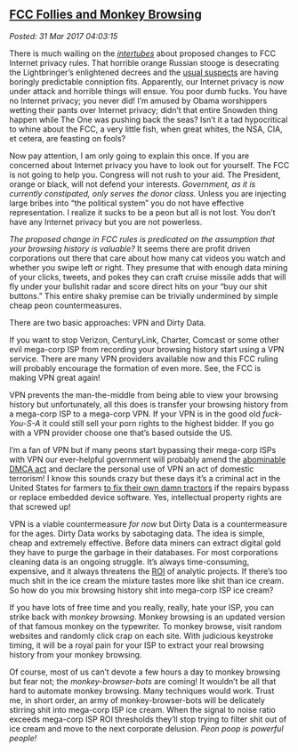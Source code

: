  
[FCC Follies and Monkey Browsing](http://analyzethedatanotthedrivel.org/2017/03/30/fcc-follies-and-monkey-browsing/)
-------------------------------------------------------------------------------------------------------

*Posted: 31 Mar 2017 04:03:15*

There is much wailing on the
[*intertubes*](http://www.urbandictionary.com/define.php?term=intertubes)
about proposed changes to FCC Internet privacy rules. That horrible
orange Russian stooge is desecrating the Lightbringer’s enlightened
decrees and the [usual
suspects](https://www.washingtonpost.com/news/the-switch/wp/2017/03/28/republicans-are-poised-to-roll-back-landmark-fcc-privacy-rules-heres-what-you-need-to-know/)
are having boringly predictable conniption fits. Apparently, our
Internet privacy is *now* under attack and horrible things will ensue.
You poor dumb fucks. You have no Internet privacy; you never did! I’m
amused by Obama worshippers wetting their pants over Internet privacy;
didn’t that entire Snowden thing happen while The One was pushing back
the seas? Isn’t it a tad hypocritical to whine about the FCC, a very
little fish, when great whites, the NSA, CIA, et cetera, are feasting on
fools?

Now pay attention, I am only going to explain this once. If you are
concerned about Internet privacy you have to look out for yourself. The
FCC is not going to help you. Congress will not rush to your aid. The
President, orange or black, will not defend your interests. *Government,
as it is currently constipated, only serves the donor class.* Unless you
are injecting large bribes into “the political system” you do not have
effective representation. I realize it sucks to be a peon but all is not
lost. You don’t have any Internet privacy but you are not powerless.

*The proposed change in FCC rules is predicated on the assumption that
your browsing history is valuable?* It seems there are profit driven
corporations out there that care about how many cat videos you watch and
whether you swipe left or right. They presume that with enough data
mining of your clicks, tweets, and pokes they can craft cruise missile
adds that will fly under your bullshit radar and score direct hits on
your “buy our shit buttons.” This entire shaky premise can be trivially
undermined by simple cheap peon countermeasures.

There are two basic approaches: VPN and Dirty Data.

If you want to stop Verizon, CenturyLink, Charter, Comcast or some other
evil mega-corp ISP from recording your browsing history start using a
VPN service. There are many VPN providers available now and this FCC
ruling will probably encourage the formation of even more. See, the FCC
is making VPN great again!

VPN prevents the man-the-middle from being able to view your browsing
history but unfortunately, all this does is transfer your browsing
history from a mega-corp ISP to a mega-corp VPN. If your VPN is in the
good old *fuck-You-S-A* it could still sell your porn rights to the
highest bidder. If you go with a VPN provider choose one that’s based
outside the US.

I’m a fan of VPN but if many peons start bypassing their mega-corp ISPs
with VPN our ever-helpful government will probably amend the [abominable
DMCA
act](https://en.wikipedia.org/wiki/Digital_Millennium_Copyright_Act) and
declare the personal use of VPN an act of domestic terrorism! I know
this sounds crazy but these days it’s a criminal act in the United
States for farmers [to fix their own damn
tractors](http://modernfarmer.com/2016/07/right-to-repair/) if the
repairs bypass or replace embedded device software. Yes, intellectual
property rights are that screwed up!

VPN is a viable countermeasure *for now* but Dirty Data is a
countermeasure for the ages. Dirty Data works by sabotaging data. The
idea is simple, cheap and extremely effective. Before data miners can
extract digital gold they have to purge the garbage in their databases.
For most corporations cleaning data is an ongoing struggle. It’s always
time-consuming, expensive, and it always threatens the
[ROI](http://www.investopedia.com/terms/r/returnoninvestment.asp) of
analytic projects. If there’s too much shit in the ice cream the mixture
tastes more like shit than ice cream. So how do you mix browsing history
shit into mega-corp ISP ice cream?

If you have lots of free time and you really, really, hate your ISP, you
can strike back with *monkey browsing*. Monkey browsing is an updated
version of that famous monkey on the typewriter. To monkey browse, visit
random websites and randomly click crap on each site. With judicious
keystroke timing, it will be a royal pain for your ISP to extract your
real browsing history from your monkey browsing.

Of course, most of us can’t devote a few hours a day to monkey browsing
but fear not; the *monkey-browser-bots* are coming! It wouldn’t be all
that hard to automate monkey browsing. Many techniques would work. Trust
me, in short order, an army of monkey-browser-bots will be delicately
stirring shit into mega-corp ISP ice cream. When the signal to noise
ratio exceeds mega-corp ISP ROI thresholds they’ll stop trying to filter
shit out of ice cream and move to the next corporate delusion. *Peon
poop is powerful people!*
